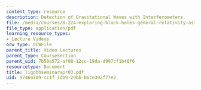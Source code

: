 ```yaml
---
content_type: resource
description: Detection of Gravitational Waves with Interferometers.
file: /media/courses/8-224-exploring-black-holes-general-relativity-astrophysics-spring-2003/97464709cc1f1db929bbb6ce392f77e2_ligobhseminarapr03.pdf
file_type: application/pdf
learning_resource_types:
- Lecture Videos
ocw_type: OCWFile
parent_title: Video Lectures
parent_type: CourseSection
parent_uid: 7b50a572-af98-12cc-19da-d997cf1b40f6
resourcetype: Document
title: ligobhseminarapr03.pdf
uid: 97464709-cc1f-1db9-29bb-b6ce392f77e2
---
```

